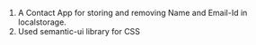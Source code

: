 1) A Contact App for storing and removing Name and Email-Id in localstorage.
2) Used semantic-ui library for CSS
